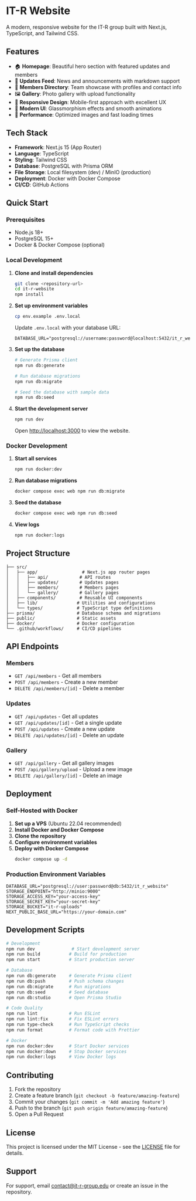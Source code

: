 # IT-R Website

A modern, responsive website for the IT-R group built with Next.js, TypeScript, and Tailwind CSS.

## Features

- 🏠 **Homepage**: Beautiful hero section with featured updates and members
- 📰 **Updates Feed**: News and announcements with markdown support
- 👥 **Members Directory**: Team showcase with profiles and contact info
- 🖼️ **Gallery**: Photo gallery with upload functionality
- 📱 **Responsive Design**: Mobile-first approach with excellent UX
- 🎨 **Modern UI**: Glassmorphism effects and smooth animations
- 🚀 **Performance**: Optimized images and fast loading times

## Tech Stack

- **Framework**: Next.js 15 (App Router)
- **Language**: TypeScript
- **Styling**: Tailwind CSS
- **Database**: PostgreSQL with Prisma ORM
- **File Storage**: Local filesystem (dev) / MinIO (production)
- **Deployment**: Docker with Docker Compose
- **CI/CD**: GitHub Actions

## Quick Start

### Prerequisites

- Node.js 18+ 
- PostgreSQL 15+
- Docker & Docker Compose (optional)

### Local Development

1. **Clone and install dependencies**
   ```bash
   git clone <repository-url>
   cd it-r-website
   npm install
   ```

2. **Set up environment variables**
   ```bash
   cp env.example .env.local
   ```
   
   Update `.env.local` with your database URL:
   ```
   DATABASE_URL="postgresql://username:password@localhost:5432/it_r_website"
   ```

3. **Set up the database**
   ```bash
   # Generate Prisma client
   npm run db:generate
   
   # Run database migrations
   npm run db:migrate
   
   # Seed the database with sample data
   npm run db:seed
   ```

4. **Start the development server**
   ```bash
   npm run dev
   ```

   Open [http://localhost:3000](http://localhost:3000) to view the website.

### Docker Development

1. **Start all services**
   ```bash
   npm run docker:dev
   ```

2. **Run database migrations**
   ```bash
   docker compose exec web npm run db:migrate
   ```

3. **Seed the database**
   ```bash
   docker compose exec web npm run db:seed
   ```

4. **View logs**
   ```bash
   npm run docker:logs
   ```

## Project Structure

```
├── src/
│   ├── app/                 # Next.js app router pages
│   │   ├── api/            # API routes
│   │   ├── updates/        # Updates pages
│   │   ├── members/        # Members pages
│   │   └── gallery/        # Gallery pages
│   ├── components/         # Reusable UI components
│   ├── lib/               # Utilities and configurations
│   └── types/             # TypeScript type definitions
├── prisma/                # Database schema and migrations
├── public/                # Static assets
├── docker/                # Docker configuration
└── .github/workflows/     # CI/CD pipelines
```

## API Endpoints

### Members
- `GET /api/members` - Get all members
- `POST /api/members` - Create a new member
- `DELETE /api/members/[id]` - Delete a member

### Updates
- `GET /api/updates` - Get all updates
- `GET /api/updates/[id]` - Get a single update
- `POST /api/updates` - Create a new update
- `DELETE /api/updates/[id]` - Delete an update

### Gallery
- `GET /api/gallery` - Get all gallery images
- `POST /api/gallery/upload` - Upload a new image
- `DELETE /api/gallery/[id]` - Delete an image

## Deployment

### Self-Hosted with Docker

1. **Set up a VPS** (Ubuntu 22.04 recommended)
2. **Install Docker and Docker Compose**
3. **Clone the repository**
4. **Configure environment variables**
5. **Deploy with Docker Compose**
   ```bash
   docker compose up -d
   ```

### Production Environment Variables

```env
DATABASE_URL="postgresql://user:password@db:5432/it_r_website"
STORAGE_ENDPOINT="http://minio:9000"
STORAGE_ACCESS_KEY="your-access-key"
STORAGE_SECRET_KEY="your-secret-key"
STORAGE_BUCKET="it-r-uploads"
NEXT_PUBLIC_BASE_URL="https://your-domain.com"
```

## Development Scripts

```bash
# Development
npm run dev              # Start development server
npm run build           # Build for production
npm run start           # Start production server

# Database
npm run db:generate     # Generate Prisma client
npm run db:push         # Push schema changes
npm run db:migrate      # Run migrations
npm run db:seed         # Seed database
npm run db:studio       # Open Prisma Studio

# Code Quality
npm run lint            # Run ESLint
npm run lint:fix        # Fix ESLint errors
npm run type-check      # Run TypeScript checks
npm run format          # Format code with Prettier

# Docker
npm run docker:dev      # Start Docker services
npm run docker:down     # Stop Docker services
npm run docker:logs     # View Docker logs
```

## Contributing

1. Fork the repository
2. Create a feature branch (`git checkout -b feature/amazing-feature`)
3. Commit your changes (`git commit -m 'Add amazing feature'`)
4. Push to the branch (`git push origin feature/amazing-feature`)
5. Open a Pull Request

## License

This project is licensed under the MIT License - see the [LICENSE](LICENSE) file for details.

## Support

For support, email contact@it-r-group.edu or create an issue in the repository.